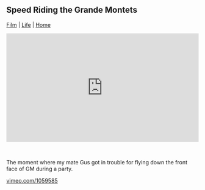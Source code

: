 ## Speed Riding the Grande Montets

[Film](./) | [Life](../) | [Home](../..)

<div style="padding:56.25% 0 0 0;position:relative;"><iframe src="https://player.vimeo.com/video/1059585?autoplay=1&loop=1&title=0&byline=0&portrait=0" style="position:absolute;top:0;left:0;width:100%;height:100%;" frameborder="0" allow="autoplay; fullscreen" allowfullscreen></iframe></div><script src="https://player.vimeo.com/api/player.js"></script>

<div style="height: 32px"></div>

The moment where my mate Gus got in trouble for flying down the front face of GM during a party.

[vimeo.com/1059585](https://vimeo.com/1059585)
